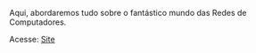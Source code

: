 Aqui, abordaremos tudo sobre o fantástico mundo das Redes de Computadores.

Acesse: <a href="https://orodolfodev.github.io/Redes-de-Computadores---BR/site-redes-de-computadores-br/index.html"> Site </a>